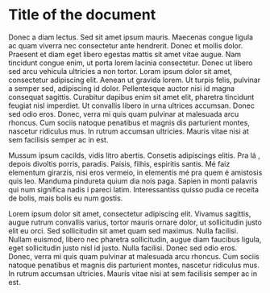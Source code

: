 # Title of the document

Donec a diam lectus. Sed sit amet ipsum mauris. Maecenas congue ligula ac quam viverra nec consectetur ante hendrerit. Donec et mollis dolor. Praesent et diam eget libero egestas mattis sit amet vitae augue. Nam tincidunt congue enim, ut porta lorem lacinia consectetur. Donec ut libero sed arcu vehicula ultricies a non tortor. Loram ipsum dolor sit amet, consectetur adipiscing elit. Aenean ut gravida lorem. Ut turpis felis, pulvinar a semper sed, adipiscing id dolor. Pellentesque auctor nisi id magna consequat sagittis. Curabitur dapibus enim sit amet elit, pharetra tincidunt feugiat nisl imperdiet. Ut convallis libero in urna ultrices accumsan. Donec sed odio eros. Donec, verra mi quis quam pulvinar at malesuada arcu rhoncus. Cum sociis natoque penatibus et magnis dis parturient montes, nascetur ridiculus mus. In rutrum accumsan ultricies. Mauris vitae nisi at sem facilisis semper ac in est.

Mussum ipsum cacilds, vidis litro abertis. Consetis adipiscings elitis. Pra lá , depois divoltis porris, paradis. Paisis, filhis, espiritis santis. Mé faiz elementum girarzis, nisi eros vermeio, in elementis mé pra quem é amistosis quis leo. Manduma pindureta quium dia nois paga. Sapien in monti palavris qui num significa nadis i pareci latim. Interessantiss quisso pudia ce receita de bolis, mais bolis eu num gostis.

Lorem ipsum dolor sit amet, consectetur adipiscing elit. Vivamus sagittis, augue rutrum convallis varius, tortor mauris ornare dolor, ut sollicitudin justo elit eu orci. Sed sollicitudin sit amet quam sed maximus. Nulla facilisi. Nullam euismod, libero nec pharetra sollicitudin, augue diam faucibus ligula, eget sollicitudin justo nisl id justo. Nulla facilisi. Donec sed odio eros. Donec, verra mi quis quam pulvinar at malesuada arcu rhoncus. Cum sociis natoque penatibus et magnis dis parturient montes, nascetur ridiculus mus. In rutrum accumsan ultricies. Mauris vitae nisi at sem facilisis semper ac in est.
